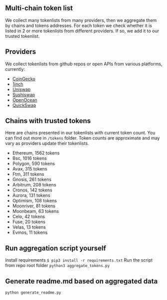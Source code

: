 
## Multi-chain token list 
We collect many tokenlists from many providers, then we aggregate them by chains and tokens addresses. 
For each token we check whether it is listed in 2 or more tokenlists from different providers. If so, 
we add it to our trusted tokenlist.

## Providers
We collect tokenlists from github repos or open APIs from various platforms, currently:
- [CoinGecko](https://www.coingecko.com/)
- [1inch](https://app.1inch.io/)
- [Uniswap](https://uniswap.org/)
- [Sushiswap](https://www.sushi.com/)
- [OpenOcean](https://openocean.finance/)
- [QuickSwap](https://quickswap.exchange/#/swap)

## Chains with trusted tokens
Here are chains presented in our tokenlists with current token count. You can find out more in `/tokens` folder.
Token counts are approximate and may vary as providers update their tokenlists.
- Ethereum, 1562 tokens
- Bsc, 1016 tokens
- Polygon, 590 tokens
- Avax, 315 tokens
- Ftm, 311 tokens
- Gnosis, 261 tokens
- Arbitrum, 208 tokens
- Cronos, 142 tokens
- Aurora, 131 tokens
- Optimism, 108 tokens
- Moonriver, 81 tokens
- Moonbeam, 63 tokens
- Celo, 42 tokens
- Fuse, 20 tokens
- Velas, 13 tokens
- Evmos, 11 tokens

## Run aggregation script yourself
Install requirements
```$ pip3 install -r requirements.txt```
Run the script from repo root folder
```python3 aggregate_tokens.py```
## Generate readme.md based on aggregated data
```bash
python generate_readme.py
```
